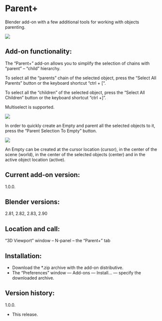 # Parent+

Blender add-on with a few additional tools for working with objects parenting.
<p><img src="https://b3d.interplanety.org/wp-content/upload_content/2020/02/preview_01_1200x600-400x200.jpg"><p>

Add-on functionality:
-
The “Parent+” add-on allows you to simplify the selection of chains with “parent” – “child” hierarchy.

To select all the “parents” chain of the selected object, press the “Select All Parents” button or the keyboard shortcut “ctrl + [“.

To select all the “children” of the selected object, press the “Select All Children” button or the keyboard shortcut “ctrl +]”.

Multiselect is supported.

<p><img src="https://b3d.interplanety.org/wp-content/upload_content/2020/02/preview_03_1200x600-400x200.jpg"><p>

In order to quickly create an Empty and parent all the selected objects to it, press the “Parent Selection To Empty” button.

<p><img src="https://b3d.interplanety.org/wp-content/upload_content/2020/02/preview_02_1200x600-400x200.jpg"><p>

An Empty can be created at the cursor location (cursor), in the center of the scene (world), in the center of the selected objects (center) and in the active object location (active).

Current add-on version:
-
1.0.0.

Blender versions:
-
2.81, 2.82, 2.83, 2.90

Location and call:
-
“3D Viewport” window – N-panel – the “Parent+” tab

Installation:
-
- Download the *.zip archive with the add-on distributive.
- The “Preferences” window — Add-ons — Install… — specify the downloaded archive.

Version history:
-
1.0.0.
- This release.
